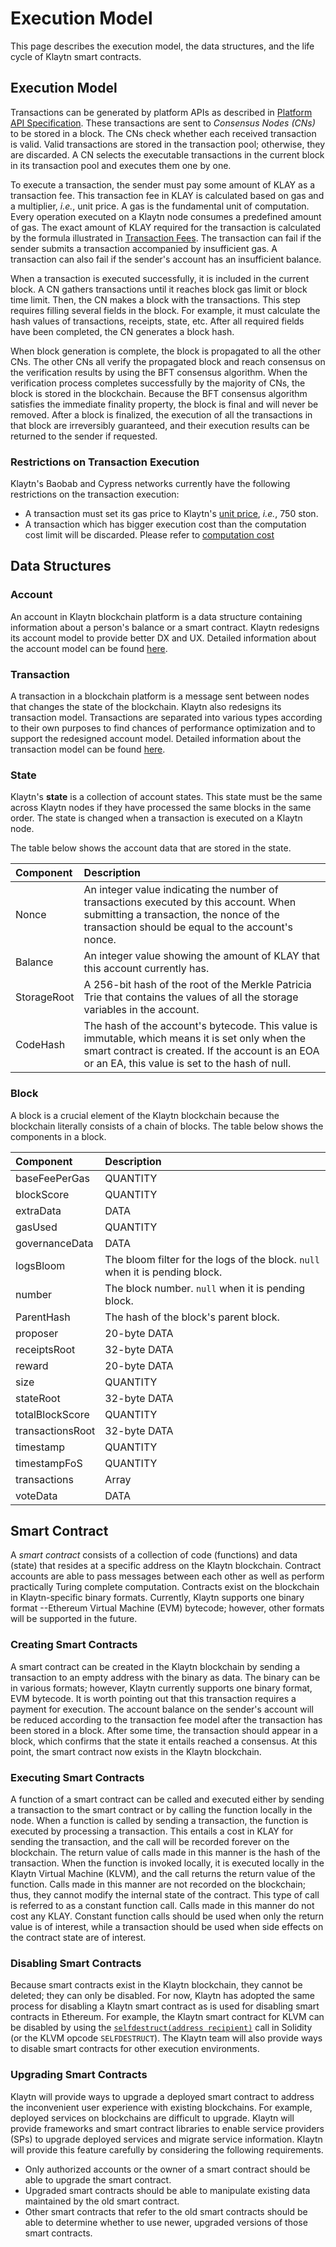 # Execution Model <a id="execution-model"></a>

This page describes the execution model, the data structures, and the life cycle of Klaytn smart contracts.

## Execution Model <a id="execution-model"></a>

Transactions can be generated by platform APIs as described in [Platform API Specification](../../../dapp/json-rpc/api-references/README.md). These transactions are sent to _Consensus Nodes \(CNs\)_ to be stored in a block. The CNs check whether each received transaction is valid. Valid transactions are stored in the transaction pool; otherwise, they are discarded. A CN selects the executable transactions in the current block in its transaction pool and executes them one by one.

To execute a transaction, the sender must pay some amount of KLAY as a transaction fee. This transaction fee in KLAY is calculated based on gas and a multiplier, _i.e._, unit price. A gas is the fundamental unit of computation. Every operation executed on a Klaytn node consumes a predefined amount of gas. The exact amount of KLAY required for the transaction is calculated by the formula illustrated in [Transaction Fees](../transaction-fees/transaction-fees.md). The transaction can fail if the sender submits a transaction accompanied by insufficient gas. A transaction can also fail if the sender's account has an insufficient balance.

When a transaction is executed successfully, it is included in the current block. A CN gathers transactions until it reaches block gas limit or block time limit. Then, the CN makes a block with the transactions. This step requires filling several fields in the block. For example, it must calculate the hash values of transactions, receipts, state, etc. After all required fields have been completed, the CN generates a block hash.

When block generation is complete, the block is propagated to all the other CNs. The other CNs all verify the propagated block and reach consensus on the verification results by using the BFT consensus algorithm. When the verification process completes successfully by the majority of CNs, the block is stored in the blockchain. Because the BFT consensus algorithm satisfies the immediate finality property, the block is final and will never be removed. After a block is finalized, the execution of all the transactions in that block are irreversibly guaranteed, and their execution results can be returned to the sender if requested.

### Restrictions on Transaction Execution <a id="restrictions-on-transaction-execution"></a>

Klaytn's Baobab and Cypress networks currently have the following restrictions on the transaction execution:

* A transaction must set its gas price to Klaytn's [unit price](../klaytn-native-coin-klay.md/#units-of-klay), _i.e._, 750 ston.
* A transaction which has bigger execution cost than the computation cost limit will be discarded. Please refer to [computation cost](computation-cost/computation-cost.md)

## Data Structures <a id="data-structures"></a>

### Account <a id="account"></a>

An account in Klaytn blockchain platform is a data structure containing information about a person's balance or a smart contract. Klaytn redesigns its account model to provide better DX and UX. Detailed information about the account model can be found [here](../accounts.md).

### Transaction <a id="transaction"></a>

A transaction in a blockchain platform is a message sent between nodes that changes the state of the blockchain. Klaytn also redesigns its transaction model. Transactions are separated into various types according to their own purposes to find chances of performance optimization and to support the redesigned account model. Detailed information about the transaction model can be found [here](../transactions/).

### State <a id="state"></a>

Klaytn's **state** is a collection of account states. This state must be the same across Klaytn nodes if they have processed the same blocks in the same order. The state is changed when a transaction is executed on a Klaytn node.

The table below shows the account data that are stored in the state.

| Component | Description |
| :--- | :--- |
| Nonce | An integer value indicating the number of transactions executed by this account. When submitting a transaction, the nonce of the transaction should be equal to the account's nonce. |
| Balance | An integer value showing the amount of KLAY that this account currently has. |
| StorageRoot | A 256-bit hash of the root of the Merkle Patricia Trie that contains the values of all the storage variables in the account. |
| CodeHash | The hash of the account's bytecode.  This value is immutable, which means it is set only when the smart contract is created.  If the account is an EOA or an EA, this value is set to the hash of null. |

### Block <a id="block"></a>

A block is a crucial element of the Klaytn blockchain because the blockchain literally consists of a chain of blocks. The table below shows the components in a block.

| Component | Description |
| :--- | :--- |
| baseFeePerGas | QUANTITY | The base fee per gas. This value is returned only when EthTxTypeCompatibleBlock is activated for that block number. |
| blockScore | QUANTITY | Former difficulty. Always 1 in the BFT consensus engine |
| extraData | DATA | The "extra data" field of this block. |
| gasUsed | QUANTITY | The total used gas by all transactions in this block. |
| governanceData | DATA | RLP encoded governance configuration |
| logsBloom | The bloom filter for the logs of the block. `null` when it is pending block. |
| number | The block number. `null` when it is pending block. |
| ParentHash | The hash of the block's parent block. |
| proposer | 20-byte DATA | The address of the block proposer. |
| receiptsRoot | 32-byte DATA | The root of the receipts trie of the block. |
| reward | 20-byte DATA | The address receiving block reward. |
| size | QUANTITY | Integer the size of this block in bytes. |
| stateRoot | 32-byte DATA | The root of the final state trie of the block. |
| totalBlockScore | QUANTITY | Integer of the total blockScore of the chain until this block. |
| transactionsRoot | 32-byte DATA | The root of the transaction trie of the block. |
| timestamp | QUANTITY | The Unix timestamp for when the block was collated. |
| timestampFoS | QUANTITY | The fraction of a second of the timestamp for when the block was collated. |
| transactions | Array | Array of transaction objects, or 32-byte transaction hashes depending on the last given parameter. |
| voteData | DATA | RLP encoded governance vote of the proposer |

## Smart Contract <a id="smart-contract"></a>

A _smart contract_ consists of a collection of code \(functions\) and data \(state\) that resides at a specific address on the Klaytn blockchain. Contract accounts are able to pass messages between each other as well as perform practically Turing complete computation. Contracts exist on the blockchain in Klaytn-specific binary formats. Currently, Klaytn supports one binary format --Ethereum Virtual Machine \(EVM\) bytecode; however, other formats will be supported in the future.

### Creating Smart Contracts <a id="creating-smart-contracts"></a>

A smart contract can be created in the Klaytn blockchain by sending a transaction to an empty address with the binary as data. The binary can be in various formats; however, Klaytn currently supports one binary format, EVM bytecode. It is worth pointing out that this transaction requires a payment for execution. The account balance on the sender's account will be reduced according to the transaction fee model after the transaction has been stored in a block. After some time, the transaction should appear in a block, which confirms that the state it entails reached a consensus. At this point, the smart contract now exists in the Klaytn blockchain.

### Executing Smart Contracts <a id="executing-smart-contracts"></a>

A function of a smart contract can be called and executed either by sending a transaction to the smart contract or by calling the function locally in the node. When a function is called by sending a transaction, the function is executed by processing a transaction. This entails a cost in KLAY for sending the transaction, and the call will be recorded forever on the blockchain. The return value of calls made in this manner is the hash of the transaction. When the function is invoked locally, it is executed locally in the Klaytn Virtual Machine \(KLVM\), and the call returns the return value of the function. Calls made in this manner are not recorded on the blockchain; thus, they cannot modify the internal state of the contract. This type of call is referred to as a constant function call. Calls made in this manner do not cost any KLAY. Constant function calls should be used when only the return value is of interest, while a transaction should be used when side effects on the contract state are of interest.

### Disabling Smart Contracts <a id="disabling-smart-contracts"></a>

Because smart contracts exist in the Klaytn blockchain, they cannot be deleted; they can only be disabled. For now, Klaytn has adopted the same process for disabling a Klaytn smart contract as is used for disabling smart contracts in Ethereum. For example, the Klaytn smart contract for KLVM can be disabled by using the [`selfdestruct(address recipient)`](https://solidity.readthedocs.io/en/v0.5.6/introduction-to-smart-contracts.html#self-destruct) call in Solidity \(or the KLVM opcode `SELFDESTRUCT`\). The Klaytn team will also provide ways to disable smart contracts for other execution environments.

### Upgrading Smart Contracts <a id="upgrading-smart-contracts"></a>

Klaytn will provide ways to upgrade a deployed smart contract to address the inconvenient user experience with existing blockchains. For example, deployed services on blockchains are difficult to upgrade. Klaytn will provide frameworks and smart contract libraries to enable service providers \(SPs\) to upgrade deployed services and migrate service information. Klaytn will provide this feature carefully by considering the following requirements.

* Only authorized accounts or the owner of a smart contract should be able to upgrade the smart contract.
* Upgraded smart contracts should be able to manipulate existing data maintained by the old smart contract.
* Other smart contracts that refer to the old smart contracts should be able to determine whether to use newer, upgraded versions of those smart contracts.

